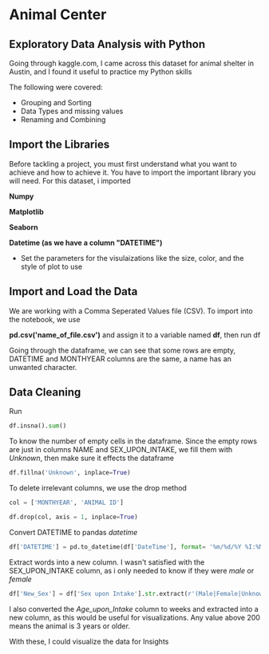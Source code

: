 # Animal Center


## Exploratory Data Analysis with Python

Going through kaggle.com, I came across this dataset for animal shelter in Austin, and I found it useful to practice my Python skills 

The following were covered:
- Grouping and Sorting
- Data Types and missing values
- Renaming and Combining



## Import the Libraries

Before tackling a project, you must first understand what you want to achieve and how to achieve it.
You have to import the important library you will need. For this dataset, i imported 

**Numpy**

**Matplotlib**

**Seaborn**

**Datetime (as we have a column "DATETIME")**

- Set the parameters for the visulaizations like the size, color, and the style of plot to use

## Import and Load the Data
We are working with a Comma Seperated Values file (CSV). To import into the notebook, we use

**pd.csv('name_of_file.csv')** and assign it to a variable named **df**, then run df

Going through the dataframe, we can see that some rows are empty, DATETIME and MONTHYEAR columns are the same, a name has an unwanted character. 

## Data Cleaning

Run 
```python
df.insna().sum() 
```
To know the number of empty cells in the dataframe.
Since the empty rows are just in columns NAME and SEX_UPON_INTAKE, we fill them with _Unknown_, then make sure it effects the dataframe

```python
df.fillna('Unknown', inplace=True)
```
To delete irrelevant columns, we use the drop method

```python
col = ['MONTHYEAR', 'ANIMAL ID']

df.drop(col, axis = 1, inplace=True)
```
Convert DATETIME to pandas _datetime_

```python
df['DATETIME'] = pd.to_datetime(df['DateTime'], format= '%m/%d/%Y %I:%M:%S %p')
```
Extract words into a new column. I wasn't satisfied with the SEX_UPON_INTAKE column, as i only needed to know if they were _male_ or _female_

```python
df['New_Sex'] = df['Sex upon Intake'].str.extract(r'(Male|Female|Unknown)')
```

I also converted the _Age_upon_Intake_ column to weeks and extracted into a new column, as this would be useful for visualizations. Any value above 200 means the animal is 3 years or older.

With these, I could visualize the data for Insights


  
